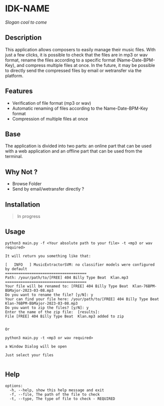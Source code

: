 # IDK-NAME

*Slogan cool to come*

## Description

This application allows composers to easily manage their music files. With just a few clicks, it is possible to check that the files are in mp3 or wav format, rename the files according to a specific format (Name-Date-BPM-Key), and compress multiple files at once. In the future, it may be possible to directly send the compressed files by email or wetransfer via the platform.

## Features

- Verification of file format (mp3 or wav)
- Automatic renaming of files according to the Name-Date-BPM-Key format
- Compression of multiple files at once

## Base

The application is divided into two parts: an online part that can be used with a web application and an offline part that can be used from the terminal.

## Why Not ?
- Browse Folder
- Send by email/wetransfer directly ?

## Installation

> In progress
## Usage

```
python3 main.py -f <Your absolute path to your file> -t <mp3 or wav required>

It will return you something like that:

[   INFO   ] MusicExtractorSVM: no classifier models were configured by default
=====================================
Path: /your/path/to/[FREE] 404 Billy Type Beat  Klan.mp3
=====================================
Your file will be renamed to: [FREE] 404 Billy Type Beat  Klan-76BPM-BbMajor-2023-03-08.mp3
Do you want to rename the file? [y/N]: y
Your can find your file here: /your/path/to/[FREE] 404 Billy Type Beat  Klan-76BPM-BbMajor-2023-03-08.mp3
Do you want to zip the files? [y/N]: y
Enter the name of the zip file:  [results]: 
File [FREE] 404 Billy Type Beat  Klan.mp3 added to zip


Or

python3 main.py -t <mp3 or wav required>

a Window Dialog will be open

Just select your files


```

## Help


```
options:
  -h, --help, show this help message and exit
  -f, --file, The path of the file to check
  -t, --type, The type of file to check - REQUIRED
```



